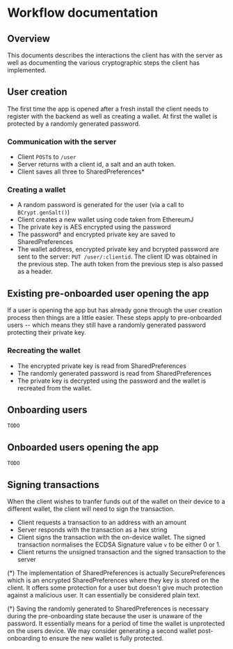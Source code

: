 # Workflow documentation

## Overview

This documents describes the interactions the client has with the server as well as documenting the various cryptographic steps the client has implemented.

## User creation

The first time the app is opened after a fresh install the client needs to register with the backend as well as creating a wallet. At first the wallet is protected by a randomly generated password.

### Communication with the server

 - Client `POST`s to `/user`
 - Server returns with a client id, a salt and an auth token.
 - Client saves all three to SharedPreferences*

### Creating a wallet
 - A random password is generated for the user (via a call to `BCrypt.genSalt()`)
 - Client creates a new wallet using code taken from EthereumJ
 - The private key is AES encrypted using the password
 - The password† and encrypted private key are saved to SharedPreferences
 - The wallet address, encrypted private key and bcrypted password are sent to the server: `PUT /user/:clientid`. The client ID was obtained in the previous step. The auth token from the previous step is also passed as a header.

## Existing pre-onboarded user opening the app

If a user is opening the app but has already gone through the user creation process then things are a little easier. These steps apply to pre-onboarded users -- which means they still have a randomly generated password protecting their private key.

### Recreating the wallet
 - The encrypted private key is read from SharedPreferences
 - The randomly generated password is read from SharedPreferences
 - The private key is decrypted using the password and the wallet is recreated from the wallet.

## Onboarding users

`TODO`

## Onboarded users opening the app

`TODO`

## Signing transactions

When the client wishes to tranfer funds out of the wallet on their device to a different wallet, the client will need to sign the transaction.

  - Client requests a transaction to an address with an amount
  - Server responds with the transaction as a hex string
  - Client signs the transaction with the on-device wallet. The signed transaction normalises the ECDSA Signature value `v` to be either 0 or 1.
  - Client returns the unsigned transaction and the signed transaction to the server



 (*) The implementation of SharedPreferences is actually SecurePreferences which is an encrypted SharedPreferences where they key is stored on the client. It offers some protection for a user but doesn't give much protection against a malicious user. It can essentially be considered plain text.

 (†) Saving the randomly generated to SharedPreferences is necessary during the pre-onboarding state because the user is unaware of the password. It essentially means for a period of time the wallet is unprotected on the users device. We may consider generating a second wallet post-onboarding to ensure the new wallet is fully protected.
